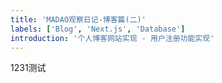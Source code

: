 ```yaml
---
title: 'MADAO观察日记-博客篇(二)'
labels: ['Blog', 'Next.js', 'Database']
introduction: '个人博客网站实现 - 用户注册功能实现'
---
```


1231测试